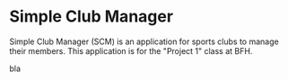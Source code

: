 # Simple Club Manager

Simple Club Manager (SCM) is an application for sports clubs to manage their members.
This application is for the "Project 1" class at BFH.

bla
